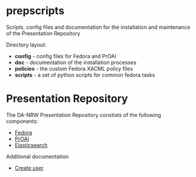 prepscripts
===========

Scripts, config files and documentation for the installation and maintenance of the Presentation Repository 

Directory layout:
* **config** - config files for Fedora and PrOAI
* **doc** - documentation of the installation processes
* **policies** - the custom Fedora XACML policy files
* **scripts** - a set of python scripts for common fedora tasks

Presentation Repository
=======================

The DA-NRW Presentation Repository constists of the following components:

* [Fedora](doc/install_fedora.md)
* [PrOAI](doc/install_proai.md)
* [Elasticsearch](doc/install_elasticsearch.md)

Additional documentation

* [Create user](doc/create_user.md)
